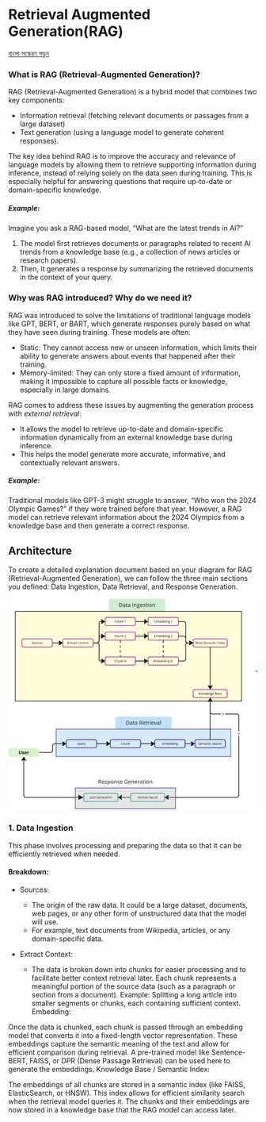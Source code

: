 # Retrieval Augmented Generation(RAG)

[বাংলা সংস্করণ পড়ুন](./README.bn.md)

### What is RAG (Retrieval-Augmented Generation)?
RAG (Retrieval-Augmented Generation) is a hybrid model that combines two key components:

- Information retrieval (fetching relevant documents or passages from a large dataset)
- Text generation (using a language model to generate coherent responses).
  
The key idea behind RAG is to improve the accuracy and relevance of language models by allowing them to retrieve supporting information during inference, instead of relying solely on the data seen during training. This is especially helpful for answering questions that require up-to-date or domain-specific knowledge.

##### Example:
Imagine you ask a RAG-based model, “What are the latest trends in AI?”

1. The model first retrieves documents or paragraphs related to recent AI trends from a knowledge base (e.g., a collection of news articles or research papers).
2. Then, it generates a response by summarizing the retrieved documents in the context of your query.

### Why was RAG introduced? Why do we need it?
RAG was introduced to solve the limitations of traditional language models like GPT, BERT, or BART, which generate responses purely based on what they have seen during training. These models are often:

- Static: They cannot access new or unseen information, which limits their ability to generate answers about events that happened after their training.
- Memory-limited: They can only store a fixed amount of information, making it impossible to capture all possible facts or knowledge, especially in large domains.

RAG comes to address these issues by augmenting the generation process with *external retrieval*:

- It allows the model to retrieve up-to-date and domain-specific information dynamically from an external knowledge base during inference.
- This helps the model generate more accurate, informative, and contextually relevant answers.
##### Example:
Traditional models like GPT-3 might struggle to answer, “Who won the 2024 Olympic Games?” if they were trained before that year. However, a RAG model can retrieve relevant information about the 2024 Olympics from a knowledge base and then generate a correct response.


## Architecture
To create a detailed explanation document based on your diagram for RAG (Retrieval-Augmented Generation), we can follow the three main sections you defined: Data Ingestion, Data Retrieval, and Response Generation. 


![Rag diagram](assets/Diagram.png)

### 1. Data Ingestion
This phase involves processing and preparing the data so that it can be efficiently retrieved when needed.

#### Breakdown:
- Sources:

  - The origin of the raw data. It could be a large dataset, documents, web pages, or any other form of unstructured data that the model will use.
  - For example, text documents from Wikipedia, articles, or any domain-specific data.
- Extract Context:

  - The data is broken down into chunks for easier processing and to facilitate better context retrieval later. Each chunk represents a meaningful portion of the source data (such as a paragraph or section from a document).
Example: Splitting a long article into smaller segments or chunks, each containing sufficient context.
Embedding:

Once the data is chunked, each chunk is passed through an embedding model that converts it into a fixed-length vector representation. These embeddings capture the semantic meaning of the text and allow for efficient comparison during retrieval.
A pre-trained model like Sentence-BERT, FAISS, or DPR (Dense Passage Retrieval) can be used here to generate the embeddings.
Knowledge Base / Semantic Index:

The embeddings of all chunks are stored in a semantic index (like FAISS, ElasticSearch, or HNSW). This index allows for efficient similarity search when the retrieval model queries it. The chunks and their embeddings are now stored in a knowledge base that the RAG model can access later.
